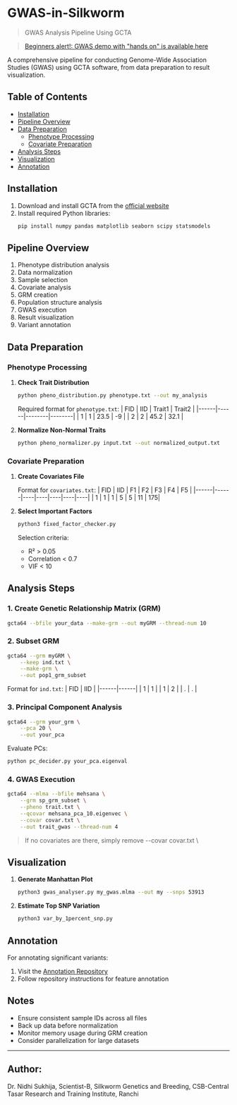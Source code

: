 # GWAS-in-Silkworm
> GWAS Analysis Pipeline Using GCTA

>[Beginners alert!: GWAS demo with "hands on" is available here](https://github.com/kkokay07/GenomicClass_on_Cloud/tree/master/GWAS)

A comprehensive pipeline for conducting Genome-Wide Association Studies (GWAS) using GCTA software, from data preparation to result visualization.

## Table of Contents
- [Installation](#installation)
- [Pipeline Overview](#pipeline-overview)
- [Data Preparation](#data-preparation)
  - [Phenotype Processing](#phenotype-processing)
  - [Covariate Preparation](#covariate-preparation)
- [Analysis Steps](#analysis-steps)
- [Visualization](#visualization)
- [Annotation](#annotation)

## Installation

1. Download and install GCTA from the [official website](https://yanglab.westlake.edu.cn/software/gcta/#Download)
2. Install required Python libraries:
   ```bash
   pip install numpy pandas matplotlib seaborn scipy statsmodels
   ```

## Pipeline Overview

1. Phenotype distribution analysis
2. Data normalization
3. Sample selection
4. Covariate analysis
5. GRM creation
6. Population structure analysis
7. GWAS execution
8. Result visualization
9. Variant annotation

## Data Preparation

### Phenotype Processing

1. **Check Trait Distribution**
   ```bash
   python pheno_distribution.py phenotype.txt --out my_analysis
   ```

   Required format for `phenotype.txt`:
   | FID  | IID  | Trait1 | Trait2 |
   |------|------|--------|--------|
   | 1    | 1    | 23.5   | -9     |
   | 2    | 2    | 45.2   | 32.1   |

2. **Normalize Non-Normal Traits**
   ```bash
   python pheno_normalizer.py input.txt --out normalized_output.txt
   ```

### Covariate Preparation

1. **Create Covariates File**
   
   Format for `covariates.txt`:
   | FID  | IID  | F1 | F2 | F3 | F4 | F5 |
   |------|------|----|----|----|----|----|
   | 1    | 1    | 1  | 5  | 5  | 11 | 175|

2. **Select Important Factors**
   ```bash
   python3 fixed_factor_checker.py
   ```

   Selection criteria:
   - R² > 0.05
   - Correlation < 0.7
   - VIF < 10

## Analysis Steps

### 1. Create Genetic Relationship Matrix (GRM)
```bash
gcta64 --bfile your_data --make-grm --out myGRM --thread-num 10
```

### 2. Subset GRM
```bash
gcta64 --grm myGRM \
    --keep ind.txt \
    --make-grm \
    --out pop1_grm_subset
```
   Format for `ind.txt`:
   | FID  | IID  |
   |------|------|
   | 1    | 1    |
   | 1    | 2    |
   | .    | .    |
   
### 3. Principal Component Analysis
```bash
gcta64 --grm your_grm \
    --pca 20 \
    --out your_pca
```

Evaluate PCs:
```bash
python pc_decider.py your_pca.eigenval
```

### 4. GWAS Execution
```bash
gcta64 --mlma --bfile mehsana \
    --grm sp_grm_subset \
    --pheno trait.txt \
    --qcovar mehsana_pca_10.eigenvec \
    --covar covar.txt \
    --out trait_gwas --thread-num 4
```
> If no covariates are there, simply remove --covar covar.txt \

## Visualization

1. **Generate Manhattan Plot**
   ```bash
   python3 gwas_analyser.py my_gwas.mlma --out my --snps 53913
   ```

2. **Estimate Top SNP Variation**
   ```bash
   python3 var_by_1percent_snp.py
   ```

## Annotation

For annotating significant variants:

1. Visit the [Annotation Repository](https://github.com/kkokay07/pq-genetics/tree/main/Annotation_of_features)
2. Follow repository instructions for feature annotation

## Notes

- Ensure consistent sample IDs across all files
- Back up data before normalization
- Monitor memory usage during GRM creation
- Consider parallelization for large datasets

---

## Author:
Dr. Nidhi Sukhija, 
Scientist-B, 
Silkworm Genetics and Breeding, 
CSB-Central Tasar Research and Training Institute, Ranchi
